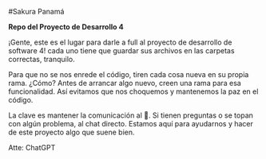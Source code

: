 #Sakura Panamá

**Repo del Proyecto de Desarrollo 4**

¡Gente, este es el lugar para darle a full al proyecto de desarrollo de software 4! cada uno tiene que guardar sus archivos en las carpetas correctas, tranquilo.

Para que no se nos enrede el código, tiren cada cosa nueva en su propia rama. ¿Cómo? Antes de arrancar algo nuevo, creen una rama para esa funcionalidad. Así evitamos que nos choquemos y mantenemos la paz en el código.

La clave es mantener la comunicación al 💯. Si tienen preguntas o se topan con algún problema, al chat directo. Estamos aquí para ayudarnos y hacer de este proyecto algo que suene bien.


Atte: ChatGPT
